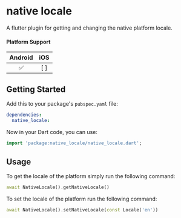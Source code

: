 # native locale

A flutter plugin for getting and changing the native platform locale. 

#### Platform Support

| Android | iOS |
| :-----: | :-: |
|   ✅   |  [ ] |

## Getting Started

Add this to your package's `pubspec.yaml` file:
```yaml
dependencies:
  native_locale:
```

Now in your Dart code, you can use:
```dart
import 'package:native_locale/native_locale.dart';
```

## Usage
To get the locale of the platform simply run the following command:

```dart
await NativeLocale().getNativeLocale()
```

To set the locale of the platform run the following command:
```dart
await NativeLocale().setNativeLocale(const Locale('en'))
```